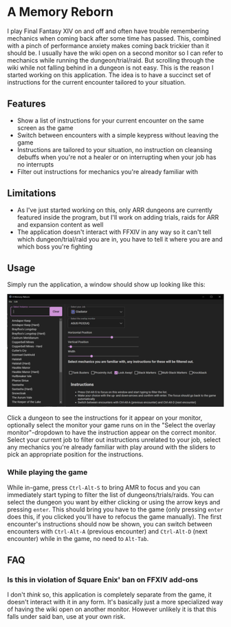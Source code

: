 # A Memory Reborn

I play Final Fantasy XIV on and off and often have trouble remembering mechanics when coming back after some time has passed. This, combined with a pinch of performance anxiety makes coming back trickier than it should be. I usually have the wiki open on a second monitor so I can refer to mechanics while running the dungeon/trial/raid. But scrolling through the wiki while not falling behind in a dungeon is not easy. This is the reason I started working on this application. The idea is to have a succinct set of instructions for the current encounter tailored to your situation.

## Features

 - Show a list of instructions for your current encounter on the same screen as the game
 - Switch between encounters with a simple keypress without leaving the game
 - Instructions are tailored to your situation, no instruction on cleansing debuffs when you're not a healer or on interrupting when your job has no interrupts
 - Filter out instructions for mechanics you're already familiar with

## Limitations

 - As I've just started working on this, only ARR dungeons are currently featured inside the program, but I'll work on adding trials, raids for ARR and expansion content as well
 - The application doesn't interact with FFXIV in any way so it can't tell which dungeon/trial/raid you are in, you have to tell it where you are and which boss you're fighting

## Usage

Simply run the application, a window should show up looking like this:

![AMR Main Window](docs/interface.png)

Click a dungeon to see the instructions for it appear on your monitor, optionally select the monitor your game runs on in the "Select the overlay monitor"-dropdown to have the instruction appear on the correct monitor. Select your current job to filter out instructions unrelated to your job, select any mechanics you're already familiar with play around with the sliders to pick an appropriate position for the instructions.

### While playing the game

While in-game, press `Ctrl-Alt-S` to bring AMR to focus and you can immediately start typing to filter the list of dungeons/trials/raids. You can select the dungeon you want by either clicking or using the arrow keys and pressing `enter`. This should bring you have to the game (only pressing `enter` does this, if you clicked you'll have to refocus the game manually). The first encounter's instructions should now be shown, you can switch between encounters with `Ctrl-Alt-A` (previous encounter) and `Ctrl-Alt-D` (next encounter) while in the game, no need to `Alt-Tab`.


## FAQ

### Is this in violation of Square Enix' ban on FFXIV add-ons
I don't _think_ so, this application is completely separate from the game, it doesn't interact with it in any form. It's basically just a more specialized way of having the wiki open on another monitor. However unlikely it is that this falls under said ban, use at your own risk.
